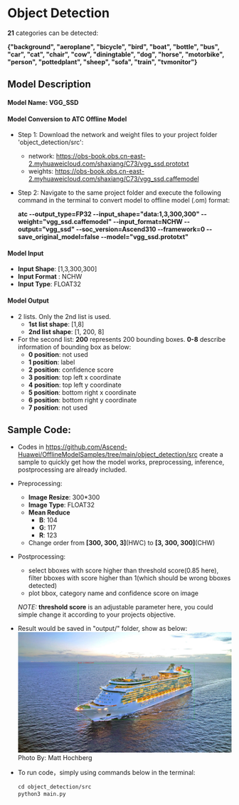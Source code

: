 # Object Detection
**21** categories can be detected:

**{"background", "aeroplane", "bicycle", "bird", "boat", "bottle", "bus", "car",
"cat", "chair", "cow", "diningtable", "dog", "horse", "motorbike", "person",
"pottedplant", "sheep", "sofa", "train", "tvmonitor"}**

## Model Description

#### Model Name: VGG_SSD

#### Model Conversion to ATC Offline Model
* Step 1: Download the network and weight files to your project folder 'object_detection/src':

  - network:
  https://obs-book.obs.cn-east-2.myhuaweicloud.com/shaxiang/C73/vgg_ssd.prototxt
  - weights:
  https://obs-book.obs.cn-east-2.myhuaweicloud.com/shaxiang/C73/vgg_ssd.caffemodel

* Step 2: Navigate to the same project folder and execute the following command in the terminal to convert model to offline model (.om) format:

  **atc --output_type=FP32 --input_shape="data:1,3,300,300" --weight="vgg_ssd.caffemodel" --input_format=NCHW --output="vgg_ssd" --soc_version=Ascend310 --framework=0 --save_original_model=false --model="vgg_ssd.prototxt"**


#### Model Input
- **Input Shape**: [1,3,300,300]
- **Input Format** : NCHW
- **Input Type**: FLOAT32

#### Model Output
- 2 lists. Only the 2nd list is used.
  - **1st list shape**: [1,8]
  - **2nd list shape**: [1, 200, 8]
- For the second list: **200** represents 200 bounding boxes. **0-8** describe information of bounding box as below:
  - **0 position**: not used
  - **1 position**: label
  - **2 position**: confidence score
  - **3 position**: top left x coordinate
  - **4 position**: top left y coordinate
  - **5 position**: bottom right x coordinate
  - **6 position**: bottom right y coordinate
  - **7 position**: not used
  
## Sample Code:
  - Codes in https://github.com/Ascend-Huawei/OfflineModelSamples/tree/main/object_detection/src create a sample to quickly get how the model works, preprocessing, inference, postprocessing are already included.
  - Preprocessing: 
    - **Image Resize**: 300*300
    - **Image Type**: FLOAT32
    - **Mean Reduce**
      - **B**: 104
      - **G**: 117
      - **R**: 123
    - Change order from **[300, 300, 3]**(HWC) to **[3, 300, 300]**(CHW)
  - Postprocessing:
    - select bboxes with score higher than threshold score(0.85 here), filter bboxes with score higher than 1(which should be wrong bboxes detected)
    - plot bbox, category name and confidence score on image 
    
    *NOTE:* **threshold score** is an adjustable parameter here, you could simple change it according to your projects objective.
    
  - Result would be saved in "output/" folder, show as below:
    ![image](https://github.com/Ascend-Huawei/OfflineModelSamples/blob/main/object_detection/src/out/output.jpg)
    Photo By: Matt Hochberg
  - To run code，simply using commands below in the terminal:
  
    ``` 
    cd object_detection/src
    python3 main.py 
    ``` 
  
